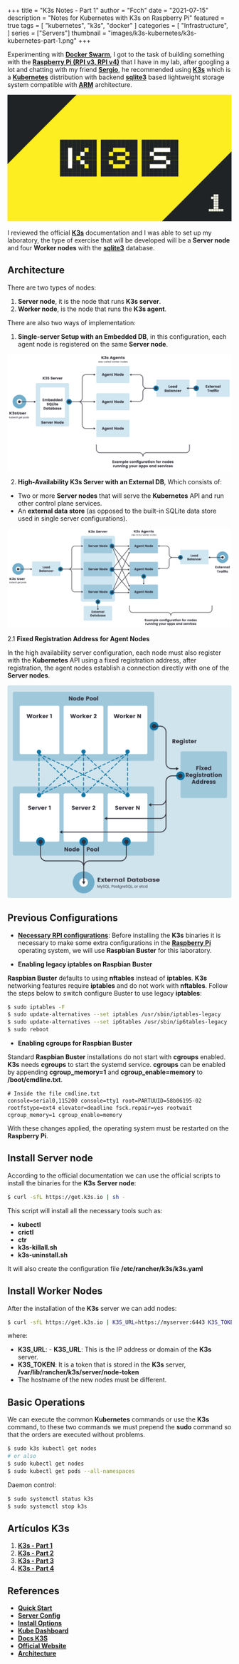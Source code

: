 +++
title = "K3s Notes - Part 1"
author = "Fcch"
date = "2021-07-15"
description = "Notes for Kubernetes with K3s on Raspberry Pi"
featured = true
tags = [
    "kubernetes",
    "k3s",
    "docker"
]
categories = [
    "Infrastructure",
]
series = ["Servers"]
thumbnail = "images/k3s-kubernetes/k3s-kubernetes-part-1.png"
+++

Experimenting with [**Docker Swarm**](https://docs.docker.com/engine/swarm/), I got to the task of building something with the [**Raspberry Pi (RPI v3, RPI v4)**](https://www.raspberrypi.org/) that I have in my lab, after googling a lot and chatting with my friend [**Sergio**](https://twitter.com/donkeysharp), he recommended using [**K3s**](https://k3s.io/) which is a [**Kubernetes**](https://kubernetes.io/) distribution with backend [**sqlite3**](https://www.sqlite.org/index.html) based lightweight storage system compatible with [**ARM**](https://en.wikipedia.org/wiki/ARM_architecture) architecture.

<!--more-->

![](/images/k3s-kubernetes/k3s-kubernetes-part-1.png)

I reviewed the official [**K3s**](https://rancher.com/docs/k3s/latest/en/) documentation and I was able to set up my laboratory, the type of exercise that will be developed will be a **Server node** and four **Worker nodes** with the [**sqlite3**](https://www.sqlite.org/index.html) database.

## Architecture

There are two types of nodes:

1. **Server node**, it is the node that runs **K3s server**.
2. **Worker node**, is the node that runs the **K3s agent**.

There are also two ways of implementation:

1. **Single-server Setup with an Embedded DB**, in this configuration, each agent node is registered on the same **Server node**.

![](/images/k3s-kubernetes/k3s-architecture-single-server.png)

2. **High-Availability K3s Server with an External DB**, Which consists of:

  - Two or more **Server nodes** that will serve the **Kubernetes** API and run other control plane services.
  - An **external data store** (as opposed to the built-in SQLite data store used in single server configurations).

![](/images/k3s-kubernetes/k3s-architecture-ha-server.png)

2.1 **Fixed Registration Address for Agent Nodes**

In the high availability server configuration, each node must also register with the **Kubernetes** API using a fixed registration address, after registration, the agent nodes establish a connection directly with one of the **Server nodes**.

![](/images/k3s-kubernetes/k3s-production-setup.svg)

## Previous Configurations

- [**Necessary RPI configurations**](https://rancher.com/docs/k3s/latest/en/advanced/#enabling-legacy-iptables-on-raspbian-buster): Before installing the **K3s** binaries it is necessary to make some extra configurations in the [**Raspberry Pi**](https://www.raspberrypi.org/) operating system, we will use **Raspbian Buster** for this laboratory.

- **Enabling legacy iptables on Raspbian Buster**

**Raspbian Buster** defaults to using **nftables** instead of **iptables**. **K3s** networking features require **iptables** and do not work with **nftables**. Follow the steps below to switch configure Buster to use legacy **iptables**:

```bash
$ sudo iptables -F
$ sudo update-alternatives --set iptables /usr/sbin/iptables-legacy
$ sudo update-alternatives --set ip6tables /usr/sbin/ip6tables-legacy
$ sudo reboot
```

- **Enabling cgroups for Raspbian Buster**

Standard **Raspbian Buster** installations do not start with **cgroups** enabled. **K3s** needs **cgroups** to start the systemd service. **cgroups** can be enabled by appending **cgroup_memory=1** and **cgroup_enable=memory** to **/boot/cmdline.txt**.

```text
# Inside the file cmdline.txt
console=serial0,115200 console=tty1 root=PARTUUID=58b06195-02 rootfstype=ext4 elevator=deadline fsck.repair=yes rootwait cgroup_memory=1 cgroup_enable=memory
```

With these changes applied, the operating system must be restarted on the **Raspberry Pi**.

## Install Server node

According to the official documentation we can use the official scripts to install the binaries for the **K3s** **Server node**:

```bash
$ curl -sfL https://get.k3s.io | sh -
```

This script will install all the necessary tools such as:

- **kubectl**
- **crictl**
- **ctr**
- **k3s-killall.sh**
- **k3s-uninstall.sh**

It will also create the configuration file **/etc/rancher/k3s/k3s.yaml**

## Install Worker Nodes

After the installation of the **K3s** server we can add nodes:

```bash
$ curl -sfL https://get.k3s.io | K3S_URL=https://myserver:6443 K3S_TOKEN=mynodetoken sh -
```

where:

- **K3S_URL**: - **K3S_URL**: This is the IP address or domain of the  **K3s** server.
- **K3S_TOKEN**: It is a token that is stored in the **K3s** server, **/var/lib/rancher/k3s/server/node-token**
- The hostname of the new nodes must be different.

## Basic Operations

We can execute the common **Kubernetes** commands or use the **K3s** command, to these two commands we must prepend the **sudo** command so that the orders are executed without problems.

```bash
$ sudo k3s kubectl get nodes
# or also
$ sudo kubectl get nodes
$ sudo kubectl get pods --all-namespaces
```

Daemon control:

```bash
$ sudo systemctl status k3s
$ sudo systemctl stop k3s
```

## Artículos K3s

1. [**K3s - Part 1**](https://blog.fcch.xyz/en/post/infrastructure/k3s-notes-first/)
2. [**K3s - Part 2**](https://blog.fcch.xyz/en/post/infrastructure/k3s-notes-second/)
3. [**K3s - Part 3**](https://blog.fcch.xyz/en/post/infrastructure/k3s-notes-third/)
4. [**K3s - Part 4**](https://blog.fcch.xyz/en/post/infrastructure/k3s-notes-fourth/)

## References

- [**Quick Start**](https://rancher.com/docs/k3s/latest/en/quick-start/)
- [**Server Config**](https://rancher.com/docs/k3s/latest/en/installation/install-options/server-config/)
- [**Install Options**](https://rancher.com/docs/k3s/latest/en/installation/install-options/)
- [**Kube Dashboard**](https://rancher.com/docs/k3s/latest/en/installation/kube-dashboard/)
- [**Docs K3S**](https://rancher.com/docs/)
- [**Official Website**](https://k3s.io/)
- [**Architecture**](https://rancher.com/docs/k3s/latest/en/architecture/)